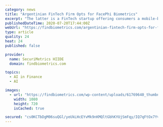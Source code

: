 ```yaml
---
category: news
title: "Argentinian FinTech Firm Opts for FacePhi Biometrics"
excerpt: "The latter is a FinTech startup offering consumers a mobile-based virtual ... Onfido is building the new identity standard for the internet.Our AI-based technology assesses whether a user’s government-issued ID is genuine or fraudulent, and then compares ..."
publishedDateTime: 2020-07-20T17:44:00Z
webUrl: "https://findbiometrics.com/argentinian-fintech-firm-opts-for-facephi-biometrics-107201/"
type: article
quality: 24
heat: 24
published: false

provider:
  name: SecuriMetrics HIIDE
  domain: findbiometrics.com

topics:
  - AI in Finance
  - AI

images:
  - url: "https://findbiometrics.com/wp-content/uploads/61769640_thumbnail-4-e1470335490142.jpg"
    width: 1080
    height: 720
    isCached: true

secured: "cs0KCTbDgM06suQGl/yeUkLHcEYvMk9nKMQltGbhKYUjSmFqy/IQ7qFtOx7Yvz7mQO5Gl/VD2ylg8TRwtRRonr1bgx0Ktp9mxm96xP1cKT8nwxxiT4joi7TStuuVJzBUZOQbeXk1F+3+CpkpkN1hG/jgQR9sy/dmjWW5PaKX8P/VC126PrXFtog3FMeXhD40pyKnaBkTBqN07/s+w/BjkBCU0gUpzs9PJSd5/3t8ZrBntUocx8U6w3G0maiYE6zEoyHHK5me7wo83tg9zHtgitHXnAXc87q8T84KxSIvAqU9BFyX/CvpH9KA539MG60UpcQz9hwkLuUQTVGTgBbKoA==;SypWcxso+HLJ0t2adPPJWg=="
---
```


